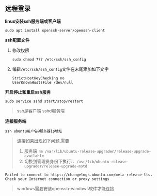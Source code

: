 ## 远程登录

**linux安装ssh服务端或客户端**

```
sudo apt install openssh-server/openssh-client
```

**ssh配置文件**

1. 修改权限

   ```
   sudo chmod 777 /etc/ssh/ssh_config
   ```

2. 编辑`/etc/ssh/ssh_config`文件在末尾添加如下文字

   ```
   StrictHostKeyChecking no
   UserKnownHostsFile /dev/null
   ```

**开启停止和重启ssh服务**

```
sudo service sshd start/stop/restart
```

> ssh是客户端   sshd服务端

**连接服务端**

```
ssh ubuntu用户名@服务器ip地址
```

> 连接如果出现如下问题,需要
>
> 1. 服务端 `rm /var/lib/ubuntu-release-upgrader/release-upgrade-available`
> 2. 切换到管理员身份下执行:`. /usr/lib/ubuntu-release-upgrader/release-upgrade-motd`

```
Failed to connect to https://changelogs.ubuntu.com/meta-release-lts. Check your Internet connection or proxy settings
```

> windows需要安装openssh-windows软件才能连接

